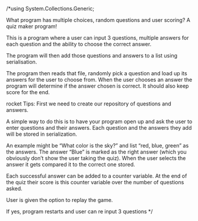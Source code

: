 /*using System.Collections.Generic;

What program has multiple choices, random questions and user scoring? 
A quiz maker program! 

This is a program where a user can input 3 questions, multiple answers for each question and the ability to choose the correct answer.

The program will then add those questions and answers to a list using 
serialisation.

The program then reads that file, randomly pick a question and load up its answers 
for the user to choose from. When the user chooses an answer the program will determine if the answer chosen is correct.
It should also keep score for the end.

rocket Tips: First we need to create our repository of questions and answers. 

A simple way to do this is to have your program open up and ask the user to enter questions and their answers. 
Each question and the answers they add will be stored in serialization.

An example might be “What color is the sky?” and list “red, blue, green” as the answers. 
The answer “Blue” is marked as the right answer (which you obviously don’t show the user taking the quiz).
When the user selects the answer it gets compared it to the correct one stored.

Each successful answer can be added to a counter variable. 
At the end of the quiz their score is this counter variable over the number of questions asked.

User is given the option to replay the game.

If yes, program restarts and user can re input 3 questions
*/
